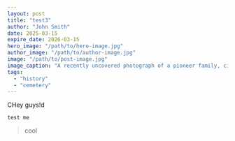 ```yaml
---
layout: post
title: "test3"
author: "John Smith"
date: 2025-03-15
expire_date: 2026-03-15
hero_image: "/path/to/hero-image.jpg"
author_image: "/path/to/author-image.jpg"
image: "/path/to/post-image.jpg"
image_caption: "A recently uncovered photograph of a pioneer family, circa 1850s."
tags:
  - "history"
  - "cemetery"
---
```


CHey guys!d

```
test me
```

> cool 
